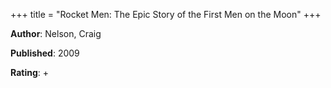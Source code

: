 +++
title = "Rocket Men: The Epic Story of the First Men on the Moon"
+++



**Author**: Nelson, Craig

**Published**: 2009

**Rating**: +